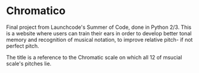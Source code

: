 # Chromatico
Final project from Launchcode's Summer of Code, done in Python 2/3.
This is a website where users can train their ears in order to develop better tonal memory and recognition of musical notation, to improve relative pitch- if not perfect pitch.

The title is a reference to the Chromatic scale on which all 12 of msucial scale's pitches lie.
